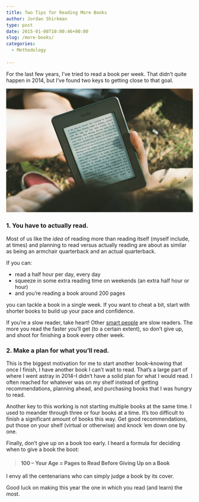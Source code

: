 ```yaml
---
title: Two Tips for Reading More Books
author: Jordan Shirkman
type: post
date: 2015-01-08T10:00:46+00:00
slug: /more-books/
categories:
  - Methodology

---
```

For the last few years, I’ve tried to read a book per week. That didn’t quite happen in 2014, but I’ve found two keys to getting close to that goal.

![Image](/static/images/Reading-on-Kindle1.jpeg) 

### 1. You have to actually read.

Most of us like the _idea_ of reading more than reading itself (myself include, at times) and planning to read versus actually reading are about as similar as being an armchair quarterback and an actual quarterback.

If you can:

  * read a half hour per day, every day
  * squeeze in some extra reading time on weekends (an extra half hour or hour)
  * and you’re reading a book around 200 pages

you can tackle a book in a single week. If you want to cheat a bit, start with shorter books to build up your pace and confidence.

If you’re a slow reader, take heart! Other [smart people](http://www.desiringgod.org/blog/posts/one-advantage-of-reading-slowly) are slow readers. The more you read the faster you’ll get (to a certain extent), so don’t give up, and shoot for finishing a book every other week.

### 2. Make a plan for what you’ll read.

This is the biggest motivation for me to start another book–knowing that once I finish, I have another book I can’t wait to read. That’s a large part of where I went astray in 2014–I didn’t have a solid plan for what I would read. I often reached for whatever was on my shelf instead of getting recommendations, planning ahead, and purchasing books that I was hungry to read.

Another key to this working is not starting multiple books at the same time. I used to meander through three or four books at a time. It’s too difficult to finish a significant amount of books this way. Get good recommendations, put those on your shelf (virtual or otherwise) and knock ’em down one by one.

Finally, don’t give up on a book too early. I heard a formula for deciding when to give a book the boot:

> #### 100 &#8211; Your Age = Pages to Read Before Giving Up on a Book

I envy all the centenarians who can simply judge a book by its cover.

Good luck on making this year the one in which you read (and learn) the most.
